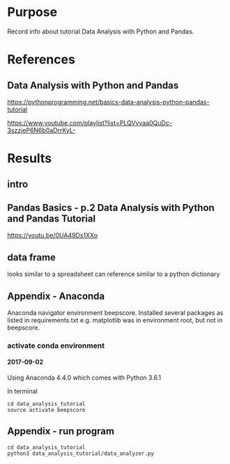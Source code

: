 # Purpose
Record info about tutorial Data Analysis with Python and Pandas.

# References

## Data Analysis with Python and Pandas
https://pythonprogramming.net/basics-data-analysis-python-pandas-tutorial

https://www.youtube.com/playlist?list=PLQVvvaa0QuDc-3szzjeP6N6b0aDrrKyL-

# Results

## intro

## Pandas Basics - p.2 Data Analysis with Python and Pandas Tutorial
https://youtu.be/0UA49Ds1XXo

## data frame
looks similar to a spreadsheet
can reference similar to a python dictionary

## Appendix - Anaconda

Anaconda navigator environment beepscore.
Installed several packages as listed in requirements.txt
e.g. matplotlib was in environment root, but not in beepscore.

### activate conda environment
#### 2017-09-02
Using Anaconda 4.4.0 which comes with Python 3.6.1

In terminal  

    cd data_analysis_tutorial
    source activate beepscore

## Appendix - run program

    cd data_analysis_tutorial
    python3 data_analysis_tutorial/data_analyzer.py

